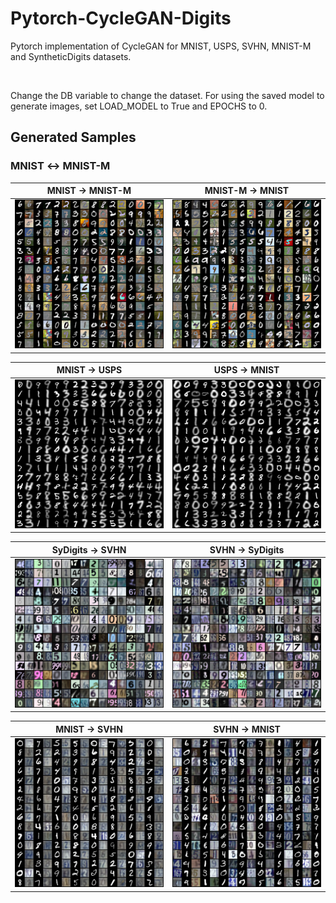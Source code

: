 # Pytorch-CycleGAN-Digits
Pytorch implementation of CycleGAN for MNIST, USPS, SVHN, MNIST-M and SyntheticDigits datasets.

<br>

Change the DB variable to change the dataset.
For using the saved model to generate images, set LOAD_MODEL to True and EPOCHS to 0.
## Generated Samples
### MNIST &#8596; MNIST-M
MNIST &#8594; MNIST-M             |  MNIST-M &#8594; MNIST
:-------------------------:|:-------------------------:
![MNIST_MNISTM.](Results/MNIST_MNISTM/MNIST_MNISTM.png)  |  ![MNISTM_MNIST](Results/MNIST_MNISTM/MNISTM_MNIST.png)

MNIST &#8594; USPS             |  USPS &#8594; MNIST
:-------------------------:|:-------------------------:
![MNIST_USPS.](Results/MNIST_USPS/MNIST_USPS.png)  |  ![MNISTM_MNIST](Results/MNIST_USPS/USPS_MNIST.png)

SyDigits &#8594; SVHN             |  SVHN &#8594; SyDigits
:-------------------------:|:-------------------------:
![SyDigits_SVHN.](Results/SyDigits_SVHN/SyDigits_SVHN.png)  |  ![SVHN_SyDigits](Results/SyDigits_SVHN/SVHN_SyDigits.png)

MNIST &#8594; SVHN             |  SVHN &#8594; MNIST
:-------------------------:|:-------------------------:
![MNIST_SVHN.](Results/SVHN_MNIST/MNIST_SVHN.png)  |  ![SVHN_MNIST](Results/SVHN_MNIST/SVHN_MNIST.png)
